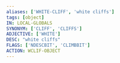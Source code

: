 ```yaml
---
aliases: ['WHITE-CLIFF', 'white cliffs']
tags: [object]
IN: LOCAL-GLOBALS
SYNONYM: ['CLIFF', 'CLIFFS']
ADJECTIVE: ['WHITE']
DESC: "white cliffs"
FLAGS: ['NDESCBIT', 'CLIMBBIT']
ACTION: WCLIF-OBJECT
---
```

